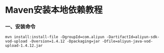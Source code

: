 # Maven安装本地依赖教程
	
### 一、安装命令
	mvn install:install-file -DgroupId=com.aliyun -DartifactId=aliyun-sdk-vod-upload -Dversion=1.4.12 -Dpackaging=jar -Dfile=aliyun-java-vod-upload-1.4.12.jar